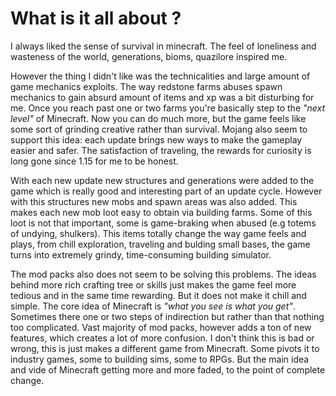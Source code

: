 # What is it all about ?

I always liked the sense of survival in minecraft. The feel of loneliness and
wasteness of the world, generations, bioms, quazilore inspired me.

However the thing I didn't like was the technicalities and large amount of game
mechanics exploits. The way redstone farms abuses spawn mechanics to gain
absurd amount of items and xp was a bit disturbing for me. Once you reach past
one or two farms you're basically step to the _"next level"_ of Minecraft. Now
you can do much more, but the game feels like some sort of grinding creative
rather than survival. Mojang also seem to support this idea: each update brings
new ways to make the gameplay easier and safer. The satisfaction of traveling,
the rewards for curiosity is long gone since 1.15 for me to be honest.

With each new update new structures and generations were added to the game
which is really good and interesting part of an update cycle. However with this
structures new mobs and spawn areas was also added. This makes each new mob
loot easy to obtain via building farms. Some of this loot is not that
important, some is game-braking when abused (e.g totems of undying, shulkers).
This items totally change the way game feels and plays, from chill exploration,
traveling and bulding small bases, the game turns into extremely grindy,
time-consuming building simulator.

The mod packs also does not seem to be solving this problems. The ideas behind
more rich crafting tree or skills just makes the game feel more tedious and in
the same time rewarding. But it does not make it chill and simple. The core
idea of Minecraft is _"what you see is what you get"_. Sometimes there one or
two steps of indirection but rather than that nothing too complicated. Vast
majority of mod packs, however adds a ton of new features, which creates a lot
of more confusion. I don't think this is bad or wrong, this is just makes a
different game from Minecraft. Some pivots it to industry games, some to
building sims, some to RPGs. But the main idea and vide of Minecraft getting
more and more faded, to the point of complete change.
